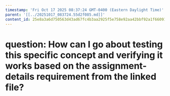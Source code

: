 ```yaml
---
timestamp: 'Fri Oct 17 2025 08:37:24 GMT-0400 (Eastern Daylight Time)'
parent: '[[../20251017_083724.55d2f085.md]]'
content_id: 25e8a3a6d750563d43ad67fc4b3aa2925f5e758e92aa42bbf92a1f66091e0c9e
---
```


# question: How can I go about testing this specific concept and verifying it works based on the assignment-details requirement from the linked file?
